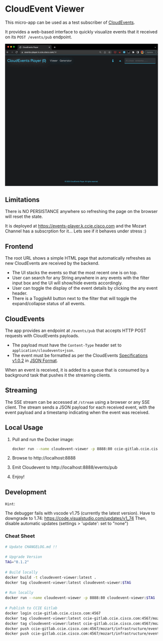 # CloudEvent Viewer

This micro-app can be used as a test subscriber of [CloudEvents](https://cloudevents.io/).

It provides a web-based interface to quickly visualize events that it received on its `POST /events/pub` endpoint.

![Demo](assets/cloudevent-player_demo_0.1.2.gif)

## Limitations

There is NO PERSISTANCE anywhere so refreshing the page on the browser will reset the state.  

It is deployed at https://events-player.k.ccie.cisco.com and the Mozart Channel has a subscrption for it... Lets see if it behaves under stress :)

## Frontend

The root URL shows a simple HTML page that automatically refreshes as new CloudEvents are received by the backend.

- The UI stacks the events so that the most recent one is on top.
- User can search for any String anywhere in any events with the filter input box and the UI will show/hide events accordingly.
- User can toggle the display of the event details by clicking the any event header.
- There is a ToggleAll button next to the filter that will toggle the expand/collapse status of all events.

## CloudEvents

The app provides an endpoint at `/events/pub` that accepts HTTP POST requests with CloudEvents payloads.

- The payload must have the `Content-Type` header set to `application/cloudevents+json`.
- The event must be formatted as per the CloudEvents [Specifications v1.0.2](https://github.com/cloudevents/spec/blob/v1.0.2/cloudevents/spec.md) in [JSON Format](https://github.com/cloudevents/spec/blob/v1.0.2/cloudevents/formats/json-format.md).  

When an event is received, it is added to a queue that is consumed by a background task that pushes it the streaming clients.

## Streaming

The SSE stream can be accessed at `/stream` using a browser or any SSE client. The stream sends a JSON payload for each received event, with the event payload and a timestamp indicating when the event was received.

## Local Usage

1. Pull and run the Docker image:

    ```sh
    docker run --name cloudevent-viewer -p 8888:80 ccie-gitlab.ccie.cisco.com:4567/mozart/infrastructure/eventing/cloudevent-viewer:latest
    ```

2. Browse to http://localhost:8888

3. Emit Cloudevent to http://localhost:8888/events/pub

4. Enjoy!

## Development

`Hint`:

The debugger fails with vscode v1.75 (currently the latest version).
Have to downgrade to 1.74: https://code.visualstudio.com/updates/v1_74 Then, disable automatic updates (settings > 'update': set to "none")

### Cheat Sheet

```sh
# Update CHANGELOG.md !!

# Upgrade Version
TAG="0.1.2"

# Build locally
docker build -t cloudevent-viewer:latest .
docker tag cloudevent-viewer:latest cloudevent-viewer:$TAG

# Run locally
docker run --name cloudevent-viewer -p 8888:80 cloudevent-viewer:$TAG

# Publish to CCIE Gitlab
docker login ccie-gitlab.ccie.cisco.com:4567
docker tag cloudevent-viewer:latest ccie-gitlab.ccie.cisco.com:4567/mozart/infrastructure/eventing/cloudevent-viewer:$TAG
docker tag cloudevent-viewer:latest ccie-gitlab.ccie.cisco.com:4567/mozart/infrastructure/eventing/cloudevent-viewer:latest
docker push ccie-gitlab.ccie.cisco.com:4567/mozart/infrastructure/eventing/cloudevent-viewer:$TAG
docker push ccie-gitlab.ccie.cisco.com:4567/mozart/infrastructure/eventing/cloudevent-viewer:latest

```

